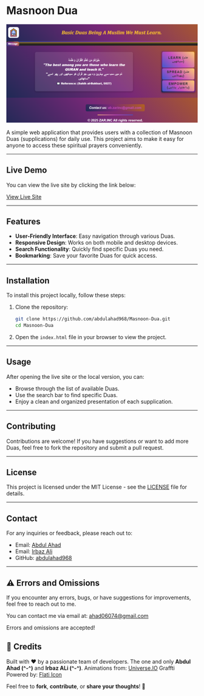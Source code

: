 
# Masnoon Dua  

<img src="cover-image.PNG" alt="The cover image">

A simple web application that provides users with a collection of Masnoon Duas (supplications) for daily use. This project aims to make it easy for anyone to access these spiritual prayers conveniently.  


---  

## Live Demo  

You can view the live site by clicking the link below:  

[View Live Site](https://abdulahad968.github.io/Masnoon-Dua/)  

---  

## Features  

- **User-Friendly Interface**: Easy navigation through various Duas.  
- **Responsive Design**: Works on both mobile and desktop devices.  
- **Search Functionality**: Quickly find specific Duas you need.  
- **Bookmarking**: Save your favorite Duas for quick access.  

---  

## Installation  

To install this project locally, follow these steps:  

1. Clone the repository:  
    ```bash  
    git clone https://github.com/abdulahad968/Masnoon-Dua.git  
    cd Masnoon-Dua  
    ```  

2. Open the `index.html` file in your browser to view the project.  

---  

## Usage  

After opening the live site or the local version, you can:  

- Browse through the list of available Duas.  
- Use the search bar to find specific Duas.  
- Enjoy a clean and organized presentation of each supplication.  

---  

## Contributing  

Contributions are welcome! If you have suggestions or want to add more Duas, feel free to fork the repository and submit a pull request.  

---  

## License  

This project is licensed under the MIT License - see the [LICENSE](LICENSE) file for details.  

---  

## Contact  

For any inquiries or feedback, please reach out to:  

- Email: [Abdul Ahad](mailto:ahad06074@gmail.com)
- Email: [Irbaz Ali](mailto:i232075@isb.nu.edu.pk)
- GitHub: [abdulahad968](https://github.com/abdulahad968)

---

## ⚠️ Errors and Omissions

If you encounter any errors, bugs, or have suggestions for improvements, feel free to reach out to me.

You can contact me via email at: [ahad06074@gmail.com](mailto:ahad06074@gmail.com)

Errors and omissions are accepted!

## 🤖 Credits

Built with ❤️ by a passionate team of developers.
The one and only **Abdul Ahad (^-^)** and **Irbaz ALi (^-^)**.
Animations from: [Universe.IO](https://uiverse.io/)
Graffti Powered by: [Flati Icon](https://www.flaticon.com/)

Feel free to **fork**, **contribute**, or **share your thoughts**! 🌟
